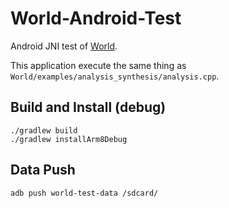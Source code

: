 # World-Android-Test

Android JNI test of [World](https://github.com/mmorise/World).

This application execute the same thing as `World/examples/analysis_synthesis/analysis.cpp`.

## Build and Install (debug)
```
./gradlew build
./gradlew installArm8Debug
```

## Data Push
```
adb push world-test-data /sdcard/
```
